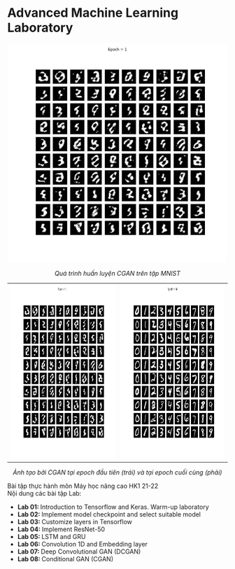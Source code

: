# Advanced Machine Learning Laboratory
<p align="center"> <img src="Miscellaneous/animation.gif" width=500 height=500> </p>
<p align="center"> <i> Quá trình huấn luyện CGAN trên tập MNIST </i> </p>
<table border="0" align="center">
  <tr>
    <td> <img src="Miscellaneous/first_epoch.jpg" width=400 height=400> </td>
    <td> <img src="Miscellaneous/last_epoch.jpg" width=400 height=400> </td>
  </tr>
</table>
<p align="center"> <i> Ảnh tạo bởi CGAN tại epoch đầu tiên (trái) và tại epoch cuối cùng (phải) </i> </p>
Bài tập thực hành môn Máy học nâng cao HK1 21-22 <br/>
Nội dung các bài tập Lab:<br/>
<ul>
  <li> <b> Lab 01: </b> Introduction to Tensorflow and Keras. Warm-up laboratory </li>
  <li> <b> Lab 02: </b> Implement model checkpoint and select suitable model </li>
  <li> <b> Lab 03: </b> Customize layers in Tensorflow </li>
  <li> <b> Lab 04: </b> Implement ResNet-50 </li>
  <li> <b> Lab 05: </b> LSTM and GRU </li>
  <li> <b> Lab 06: </b> Convolution 1D and Embedding layer </li>
  <li> <b> Lab 07: </b> Deep Convolutional GAN (DCGAN) </li>
  <li> <b> Lab 08: </b> Conditional GAN (CGAN) </li>
</ul>
